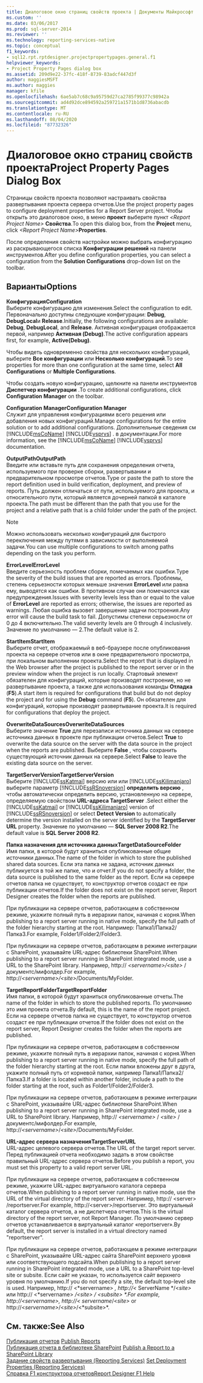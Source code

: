 ```yaml
---
title: Диалоговое окно страниц свойств проекта | Документы Майкрософт
ms.custom: ''
ms.date: 03/06/2017
ms.prod: sql-server-2014
ms.reviewer: ''
ms.technology: reporting-services-native
ms.topic: conceptual
f1_keywords:
- sql12.rpt.rptdesigner.projectpropertypages.general.f1
helpviewer_keywords:
- Project Property Pages dialog box
ms.assetid: 209d9e22-37fc-418f-8739-83adcf447d3f
author: maggiesMSFT
ms.author: maggies
manager: kfile
ms.openlocfilehash: 6ae5ab7c68c9a95759d27ca2785f99377c98942a
ms.sourcegitcommit: ad4d92dce894592a259721a1571b1d8736abacdb
ms.translationtype: MT
ms.contentlocale: ru-RU
ms.lasthandoff: 08/04/2020
ms.locfileid: "87732326"
---
```

# <a name="project-property-pages-dialog-box"></a><span data-ttu-id="27a5c-102">Диалоговое окно страниц свойств проекта</span><span class="sxs-lookup"><span data-stu-id="27a5c-102">Project Property Pages Dialog Box</span></span>
  <span data-ttu-id="27a5c-103">Страницы свойств проекта позволяют настраивать свойства развертывания проекта сервера отчетов.</span><span class="sxs-lookup"><span data-stu-id="27a5c-103">Use the project property pages to configure deployment properties for a Report Server project.</span></span> <span data-ttu-id="27a5c-104">Чтобы открыть это диалоговое окно, в меню **проект** выберите пункт _\<Report Project Name>_ **Свойства**.</span><span class="sxs-lookup"><span data-stu-id="27a5c-104">To open this dialog box, from the **Project** menu, click _\<Report Project Name>_**Properties**.</span></span>  
  
 <span data-ttu-id="27a5c-105">После определения свойств настройки можно выбрать конфигурацию из раскрывающегося списка **Конфигурации решений** на панели инструментов.</span><span class="sxs-lookup"><span data-stu-id="27a5c-105">After you define configuration properties, you can select a configuration from the **Solution Configurations** drop-down list on the toolbar.</span></span>  
  
## <a name="options"></a><span data-ttu-id="27a5c-106">Варианты</span><span class="sxs-lookup"><span data-stu-id="27a5c-106">Options</span></span>  
 <span data-ttu-id="27a5c-107">**Конфигурация**</span><span class="sxs-lookup"><span data-stu-id="27a5c-107">**Configuration**</span></span>  
 <span data-ttu-id="27a5c-108">Выберите конфигурацию для изменения.</span><span class="sxs-lookup"><span data-stu-id="27a5c-108">Select the configuration to edit.</span></span> <span data-ttu-id="27a5c-109">Первоначально доступны следующие конфигурации: **Debug**, **DebugLocal**и **Release**.</span><span class="sxs-lookup"><span data-stu-id="27a5c-109">Initially, the following configurations are available: **Debug**, **DebugLocal**, and **Release**.</span></span> <span data-ttu-id="27a5c-110">Активная конфигурация отображается первой, например **Активная (Debug)**.</span><span class="sxs-lookup"><span data-stu-id="27a5c-110">The active configuration appears first, for example, **Active(Debug)**.</span></span>  
  
 <span data-ttu-id="27a5c-111">Чтобы видеть одновременно свойства для нескольких конфигураций, выберите **Все конфигурации** или **Несколько конфигураций**.</span><span class="sxs-lookup"><span data-stu-id="27a5c-111">To see properties for more than one configuration at the same time, select **All Configurations** or **Multiple Configurations**.</span></span>  
  
 <span data-ttu-id="27a5c-112">Чтобы создать новую конфигурацию, щелкните на панели инструментов **Диспетчер конфигурации** .</span><span class="sxs-lookup"><span data-stu-id="27a5c-112">To create additional configurations, click **Configuration Manager** on the toolbar.</span></span>  
  
 <span data-ttu-id="27a5c-113">**Configuration Manager**</span><span class="sxs-lookup"><span data-stu-id="27a5c-113">**Configuration Manager**</span></span>  
 <span data-ttu-id="27a5c-114">Служит для управления конфигурациями всего решения или добавления новых конфигураций.</span><span class="sxs-lookup"><span data-stu-id="27a5c-114">Manage configurations for the entire solution or to add additional configurations.</span></span> <span data-ttu-id="27a5c-115">Дополнительные сведения см [!INCLUDE[msCoName](../../includes/msconame-md.md)] [!INCLUDE[vsprvs](../../includes/vsprvs-md.md)] . в документации.</span><span class="sxs-lookup"><span data-stu-id="27a5c-115">For more information, see the [!INCLUDE[msCoName](../../includes/msconame-md.md)] [!INCLUDE[vsprvs](../../includes/vsprvs-md.md)] documentation.</span></span>  
  
 <span data-ttu-id="27a5c-116">**OutputPath**</span><span class="sxs-lookup"><span data-stu-id="27a5c-116">**OutputPath**</span></span>  
 <span data-ttu-id="27a5c-117">Введите или вставьте путь для сохранения определения отчета, используемого при проверке сборки, развертывании и предварительном просмотре отчетов.</span><span class="sxs-lookup"><span data-stu-id="27a5c-117">Type or paste the path to store the report definition used in build verification, deployment, and preview of reports.</span></span> <span data-ttu-id="27a5c-118">Путь должен отличаться от пути, используемого для проекта, и относительного пути, который является дочерней папкой в каталоге проекта.</span><span class="sxs-lookup"><span data-stu-id="27a5c-118">The path must be different than the path that you use for the project and a relative path that is a child folder under the path of the project.</span></span>  
  
> [!NOTE]  
>  <span data-ttu-id="27a5c-119">Можно использовать несколько конфигураций для быстрого переключения между путями в зависимости от выполняемой задачи.</span><span class="sxs-lookup"><span data-stu-id="27a5c-119">You can use multiple configurations to switch among paths depending on the task you perform.</span></span>  
  
 <span data-ttu-id="27a5c-120">**ErrorLevel**</span><span class="sxs-lookup"><span data-stu-id="27a5c-120">**ErrorLevel**</span></span>  
 <span data-ttu-id="27a5c-121">Введите серьезность проблем сборки, помечаемых как ошибки.</span><span class="sxs-lookup"><span data-stu-id="27a5c-121">Type the severity of the build issues that are reported as errors.</span></span> <span data-ttu-id="27a5c-122">Проблемы, степень серьезности которых меньше значения **ErrorLevel** или равна ему, выводятся как ошибки. В противном случае они помечаются как предупреждения.</span><span class="sxs-lookup"><span data-stu-id="27a5c-122">Issues with severity levels less than or equal to the value of **ErrorLevel** are reported as errors; otherwise, the issues are reported as warnings.</span></span> <span data-ttu-id="27a5c-123">Любая ошибка вызовет завершение задачи построения.</span><span class="sxs-lookup"><span data-stu-id="27a5c-123">Any error will cause the build task to fail.</span></span> <span data-ttu-id="27a5c-124">Допустимы степени серьезности от 0 до 4 включительно.</span><span class="sxs-lookup"><span data-stu-id="27a5c-124">The valid severity levels are 0 through 4 inclusively.</span></span> <span data-ttu-id="27a5c-125">Значение по умолчанию — 2.</span><span class="sxs-lookup"><span data-stu-id="27a5c-125">The default value is 2.</span></span>  
  
 <span data-ttu-id="27a5c-126">**StartItem**</span><span class="sxs-lookup"><span data-stu-id="27a5c-126">**StartItem**</span></span>  
 <span data-ttu-id="27a5c-127">Выберите отчет, отображаемый в веб-браузере после опубликования проекта на сервере отчетов или в окне предварительного просмотра, при локальном выполнении проекта.</span><span class="sxs-lookup"><span data-stu-id="27a5c-127">Select the report that is displayed in the Web browser after the project is published to the report server or in the preview window when the project is run locally.</span></span> <span data-ttu-id="27a5c-128">Стартовый элемент обязателен для конфигураций, которые производят построение, но не развертывание проекта, а также для использования команды **Отладка** (**F5**).</span><span class="sxs-lookup"><span data-stu-id="27a5c-128">A start item is required for configurations that build but do not deploy the project and for using the **Debug** command (**F5**).</span></span> <span data-ttu-id="27a5c-129">Он обязателен для конфигураций, которые производят развертывание проекта.</span><span class="sxs-lookup"><span data-stu-id="27a5c-129">It is required for configurations that deploy the project.</span></span>  
  
 <span data-ttu-id="27a5c-130">**OverwriteDataSources**</span><span class="sxs-lookup"><span data-stu-id="27a5c-130">**OverwriteDataSources**</span></span>  
 <span data-ttu-id="27a5c-131">Выберите значение **True** для перезаписи источника данных на сервере источника данных в проекте при публикации отчетов.</span><span class="sxs-lookup"><span data-stu-id="27a5c-131">Select **True** to overwrite the data source on the server with the data source in the project when the reports are published.</span></span> <span data-ttu-id="27a5c-132">Выберите **False** , чтобы сохранить существующий источник данных на сервере.</span><span class="sxs-lookup"><span data-stu-id="27a5c-132">Select **False** to leave the existing data source on the server.</span></span>  
  
 <span data-ttu-id="27a5c-133">**TargetServerVersion**</span><span class="sxs-lookup"><span data-stu-id="27a5c-133">**TargetServerVersion**</span></span>  
 <span data-ttu-id="27a5c-134">Выберите [!INCLUDE[ssKatmai](../../includes/sskatmai-md.md)] версию или или [!INCLUDE[ssKilimanjaro](../../includes/sskilimanjaro-md.md)] выберите параметр [!INCLUDE[ssRSnoversion](../../includes/ssrsnoversion-md.md)] **определить версию** , чтобы автоматически определить версию, установленную на сервере, определяемую свойством **URL-адреса TargetServer** .</span><span class="sxs-lookup"><span data-stu-id="27a5c-134">Select either the [!INCLUDE[ssKatmai](../../includes/sskatmai-md.md)] or [!INCLUDE[ssKilimanjaro](../../includes/sskilimanjaro-md.md)] version of [!INCLUDE[ssRSnoversion](../../includes/ssrsnoversion-md.md)] or select **Detect Version** to automatically determine the version installed on the server identified by the **TargetServer URL** property.</span></span> <span data-ttu-id="27a5c-135">Значение по умолчанию — **SQL Server 2008 R2**.</span><span class="sxs-lookup"><span data-stu-id="27a5c-135">The default value is **SQL Server 2008 R2**.</span></span>  
  
 <span data-ttu-id="27a5c-136">**Папка назначения для источника данных**</span><span class="sxs-lookup"><span data-stu-id="27a5c-136">**TargetDataSourceFolder**</span></span>  
 <span data-ttu-id="27a5c-137">Имя папки, в которой будут храниться опубликованные общие источники данных.</span><span class="sxs-lookup"><span data-stu-id="27a5c-137">The name of the folder in which to store the published shared data sources.</span></span> <span data-ttu-id="27a5c-138">Если эта папка не задана, источник данных публикуется в той же папке, что и отчет.</span><span class="sxs-lookup"><span data-stu-id="27a5c-138">If you do not specify a folder, the data source is published to the same folder as the report.</span></span> <span data-ttu-id="27a5c-139">Если на сервере отчетов папка не существует, то конструктор отчетов создаст ее при публикации отчетов.</span><span class="sxs-lookup"><span data-stu-id="27a5c-139">If the folder does not exist on the report server, Report Designer creates the folder when the reports are published.</span></span>  
  
 <span data-ttu-id="27a5c-140">При публикации на сервере отчетов, работающем в собственном режиме, укажите полный путь в иерархии папок, начиная с корня.</span><span class="sxs-lookup"><span data-stu-id="27a5c-140">When publishing to a report server running in native mode, specify the full path of the folder hierarchy starting at the root.</span></span> <span data-ttu-id="27a5c-141">Например: Папка1/Папка2/Папка3.</span><span class="sxs-lookup"><span data-stu-id="27a5c-141">For example, Folder1/Folder2/Folder3.</span></span>  
  
 <span data-ttu-id="27a5c-142">При публикации на сервере отчетов, работающем в режиме интеграции с SharePoint, указывайте URL-адрес библиотеки SharePoint.</span><span class="sxs-lookup"><span data-stu-id="27a5c-142">When publishing to a report server running in SharePoint integrated mode, use a URL to the SharePoint library.</span></span> <span data-ttu-id="27a5c-143">Например, http:// *\<servername>/\<site>* /документс/мифолдер.</span><span class="sxs-lookup"><span data-stu-id="27a5c-143">For example, http://*\<servername>/\<site>*/Documents/MyFolder.</span></span>  
  
 <span data-ttu-id="27a5c-144">**TargetReportFolder**</span><span class="sxs-lookup"><span data-stu-id="27a5c-144">**TargetReportFolder**</span></span>  
 <span data-ttu-id="27a5c-145">Имя папки, в которой будут храниться опубликованные отчеты.</span><span class="sxs-lookup"><span data-stu-id="27a5c-145">The name of the folder in which to store the published reports.</span></span> <span data-ttu-id="27a5c-146">По умолчанию это имя проекта отчета.</span><span class="sxs-lookup"><span data-stu-id="27a5c-146">By default, this is the name of the report project.</span></span> <span data-ttu-id="27a5c-147">Если на сервере отчетов папка не существует, то конструктор отчетов создаст ее при публикации отчетов.</span><span class="sxs-lookup"><span data-stu-id="27a5c-147">If the folder does not exist on the report server, Report Designer creates the folder when the reports are published.</span></span>  
  
 <span data-ttu-id="27a5c-148">При публикации на сервере отчетов, работающем в собственном режиме, укажите полный путь в иерархии папок, начиная с корня.</span><span class="sxs-lookup"><span data-stu-id="27a5c-148">When publishing to a report server running in native mode, specify the full path of the folder hierarchy starting at the root.</span></span> <span data-ttu-id="27a5c-149">Если папки вложены друг в друга, укажите полный путь от корневой папки, например Папка1/Папка2/Папка3.</span><span class="sxs-lookup"><span data-stu-id="27a5c-149">If a folder is located within another folder, include a path to the folder starting at the root, such as Folder1/Folder2/Folder3.</span></span>  
  
 <span data-ttu-id="27a5c-150">При публикации на сервере отчетов, работающем в режиме интеграции с SharePoint, указывайте URL-адрес библиотеки SharePoint.</span><span class="sxs-lookup"><span data-stu-id="27a5c-150">When publishing to a report server running in SharePoint integrated mode, use a URL to SharePoint library.</span></span> <span data-ttu-id="27a5c-151">Например, http:// *\<servername>* / *\<site>* /документс/мифолдер.</span><span class="sxs-lookup"><span data-stu-id="27a5c-151">For example, http://*\<servername>*/*\<site>*/Documents/MyFolder.</span></span>  
  
 <span data-ttu-id="27a5c-152">**URL-адрес сервера назначения**</span><span class="sxs-lookup"><span data-stu-id="27a5c-152">**TargetServerURL**</span></span>  
 <span data-ttu-id="27a5c-153">URL-адрес целевого сервера отчетов.</span><span class="sxs-lookup"><span data-stu-id="27a5c-153">The URL of the target report server.</span></span> <span data-ttu-id="27a5c-154">Перед публикацией отчета необходимо задать в этом свойстве правильный URL-адрес сервера отчетов.</span><span class="sxs-lookup"><span data-stu-id="27a5c-154">Before you publish a report, you must set this property to a valid report server URL.</span></span>  
  
 <span data-ttu-id="27a5c-155">При публикации на сервере отчетов, работающем в собственном режиме, укажите URL-адрес виртуального каталога сервера отчетов.</span><span class="sxs-lookup"><span data-stu-id="27a5c-155">When publishing to a report server running in native mode, use the URL of the virtual directory of the report server.</span></span> <span data-ttu-id="27a5c-156">Например, http:// \<server> /reportserver.</span><span class="sxs-lookup"><span data-stu-id="27a5c-156">For example, http://\<server>/reportserver.</span></span> <span data-ttu-id="27a5c-157">Это виртуальный каталог сервера отчетов, а не диспетчера отчетов.</span><span class="sxs-lookup"><span data-stu-id="27a5c-157">This is the virtual directory of the report server, not Report Manager.</span></span> <span data-ttu-id="27a5c-158">По умолчанию сервер отчетов устанавливается в виртуальный каталог «reportserver».</span><span class="sxs-lookup"><span data-stu-id="27a5c-158">By default, the report server is installed in a virtual directory named "reportserver".</span></span>  
  
 <span data-ttu-id="27a5c-159">При публикации на сервере отчетов, работающем в режиме интеграции с SharePoint, указывайте URL-адрес сайта SharePoint верхнего уровня или соответствующего подсайта.</span><span class="sxs-lookup"><span data-stu-id="27a5c-159">When publishing to a report server running in SharePoint integrated mode, use a URL to a SharePoint top-level site or subsite.</span></span> <span data-ttu-id="27a5c-160">Если сайт не указан, то используется сайт верхнего уровня по умолчанию.</span><span class="sxs-lookup"><span data-stu-id="27a5c-160">If you do not specify a site, the default top-level site is used.</span></span> <span data-ttu-id="27a5c-161">Например, http:// \<*servername> *, http://<* ServerName */\<*site>* или http:// \<*servername> */\<*site>* / \<*subsite> \*.</span><span class="sxs-lookup"><span data-stu-id="27a5c-161">For example, http://\<*servername>*, http://<* servername*/\<*site>* or http://\<*servername>*/\<*site>*/\<*subsite>\*.</span></span>  
  
## <a name="see-also"></a><span data-ttu-id="27a5c-162">См. также:</span><span class="sxs-lookup"><span data-stu-id="27a5c-162">See Also</span></span>  
 <span data-ttu-id="27a5c-163">[Публикация отчетов](../publish-reports.md) </span><span class="sxs-lookup"><span data-stu-id="27a5c-163">[Publish Reports](../publish-reports.md) </span></span>  
 <span data-ttu-id="27a5c-164">[Публикация отчета в библиотеке SharePoint](../reports/publish-a-report-to-a-sharepoint-library.md) </span><span class="sxs-lookup"><span data-stu-id="27a5c-164">[Publish a Report to a SharePoint Library](../reports/publish-a-report-to-a-sharepoint-library.md) </span></span>  
 <span data-ttu-id="27a5c-165">[Задание свойств развертывания &#40;Reporting Services&#41;](set-deployment-properties-reporting-services.md) </span><span class="sxs-lookup"><span data-stu-id="27a5c-165">[Set Deployment Properties &#40;Reporting Services&#41;](set-deployment-properties-reporting-services.md) </span></span>  
 [<span data-ttu-id="27a5c-166">Справка F1 конструктора отчетов</span><span class="sxs-lookup"><span data-stu-id="27a5c-166">Report Designer F1 Help</span></span>](report-designer-f1-help.md)  
  
  
